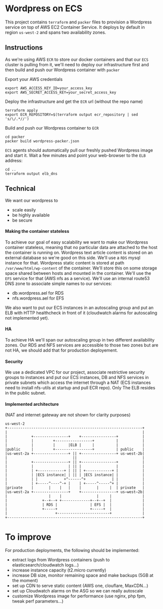 # Wordpress on ECS
This project contains `terraform` and `packer` files to provision a Wordpress service on top of AWS EC2 Container Service. It deploys by default in region `us-west-2` and spans two availability zones.

## Instructions
As we're using AWS `ECR` to store our docker containers and that our `ECS` cluster is pulling from it, we'll need to deploy our infrastructure first and then build and push our Wordpress container with `packer`

Export your AWS credentials 
```
export AWS_ACCESS_KEY_ID=your_access_key
export AWS_SECRET_ACCESS_KEY=your_secret_access_key
```
Deploy the infrastructure and get the `ECR` url (without the repo name)
```
terraform apply
export ECR_REPOSITORY=$(terraform output ecr_repository | sed 's/\/.*//')
```

Build and push our Wordpress container to `ECR`
```
cd packer
packer build wordpress-packer.json
```

`ECS` agents should automatically pull our freshly pushed Wordpress image and start it. Wait a few minutes and point your web-browser to the `ELB` address:
```
cd ..
terraform output elb_dns
```

## Technical 
We want our wordpress to 
 - scale easily
 - be highly available
 - be secure

#### Making the container stateless
To achieve our goal of easy scalability we want to make our Wordpress container stateless, meaning that no particular data are attached to the host the container is running on. 
Wordpress text article content is stored on an external database so we're good on this side. We'll use a `RDS` mysql instance for that.
Wordpress static content is stored at path `/var/www/html/wp-content` of the container. We'll store this on some storage space shared between hosts and mounted in the container. We'll use the `EFS` service for that (AWS nfs as a service).
We'll use an internal route53 DNS zone to associate simple names to our services:
 - db.wordpress.ael for RDS
 - nfs.wordpress.ael for EFS

We also want to put our ECS instances in an autoscaling group and put an ELB with HTTP healthcheck in front of it (cloudwatch alarms for autoscaling not implemented yet).

#### HA
To achieve HA we'll span our autoscaling group in two different availability zones.
Our RDS and NFS services are accessible to those two zones but are not HA, we should add that for production deployement.

#### Security
We use a dedicated VPC for our project, associate restrictive security groups to instances and put our ECS instances, DB and NFS services in private subnets which access the internet through a NAT (ECS instances need to install nfs-utils at startup and pull ECR repo). Only The ELB resides in the public subnet.

#### Implemented architecture
(NAT and internet gateway are not shown for clarity purposes)
```
us-west-2
+--------------------------------------------------------------+
|                                                              |
|           +----------------+    +----------------+           |
|           |         +-----------------+          |           |
|           |         |      |ELB |     |          |           |
|public     |         +-----------------+          | public    |
|us-west-2a +----------------+ || +----------------+ us-west-2b|
|                              ||                              |
|           +----------------+ || +----------------+           |
|           |                | || |                |           |
|           | +------------+ | || | +------------+ |           |
|           | |ECS instance| | || | |ECS instance| |           |
|           | |            +^------^+            | |           |
|           | +-----^----^-+ |    | +-----^-----^+ |           |
|private    |       |    |   |    |       |     |  | private   |
|us-west-2a +----------------+    +----------------+ us—west—2b|
|                   |    |                |     |              |
|                +--+--+ +-------------+--+--+  |              |
|                | RDS |               | EFS |  |              |
|                +-----+               +-----+  |              |
|                      +------------------------+              |
+--------------------------------------------------------------+
```
# To improve
For production deployments, the following should be implemented:
 - extract logs from Wordpress containers (push to elasticsearch/cloudwatch logs...) 
 - increase instance capacity (t2.micro currently)
 - increase DB size, monitor remaining space and make backups (5GB at the moment)
 - set up CDN to serve static content (AWS one, clouflare, MaxCDN...)
 - set up Cloudwatch alarms on the ASG so we can really autoscale
 - customize Wordpress image for performance (use nginx, php fpm, tweak perf parameters...)
